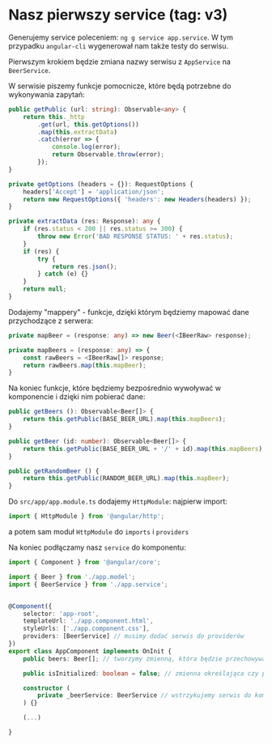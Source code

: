 # Nasz pierwszy service (tag: v3)

Generujemy service poleceniem: ```ng g service app.service```. W tym przypadku ```angular-cli``` wygenerował nam także testy do serwisu.

Pierwszym krokiem będzie zmiana nazwy serwisu z ```AppService``` na ```BeerService```.

W serwisie piszemy funkcje pomocnicze, które będą potrzebne do wykonywania zapytań:
```ts
public getPublic (url: string): Observable<any> {
    return this._http
        .get(url, this.getOptions())
        .map(this.extractData)
        .catch(error => {
            console.log(error);
            return Observable.throw(error);
        });
}

private getOptions (headers = {}): RequestOptions {
    headers['Accept'] = 'application/json';
    return new RequestOptions({ 'headers': new Headers(headers) });
}

private extractData (res: Response): any {
    if (res.status < 200 || res.status >= 300) {
        throw new Error('BAD RESPONSE STATUS: ' + res.status);
    }
    if (res) {
        try {
            return res.json();
        } catch (e) {}
    }
    return null;
}
```

Dodajemy "mappery" - funkcje, dzięki którym będziemy mapować dane przychodzące z serwera:
```ts
private mapBeer = (response: any) => new Beer(<IBeerRaw> response);

private mapBeers = (response: any) => {
    const rawBeers = <IBeerRaw[]> response;
    return rawBeers.map(this.mapBeer);
}
```

Na koniec funkcje, które będziemy bezpośrednio wywoływać w komponencie i dzięki nim pobierać dane:
```ts
public getBeers (): Observable<Beer[]> {
    return this.getPublic(BASE_BEER_URL).map(this.mapBeers);
}

public getBeer (id: number): Observable<Beer[]> {
    return this.getPublic(BASE_BEER_URL + '/' + id).map(this.mapBeers);
}

public getRandomBeer () {
    return this.getPublic(RANDOM_BEER_URL).map(this.mapBeer);
}
```

Do ```src/app/app.module.ts``` dodajemy ```HttpModule```:
najpierw import:
```ts
import { HttpModule } from '@angular/http';
```
a potem sam moduł ```HttpModule``` do ```imports``` i ```providers```

Na koniec podłączamy nasz ```service``` do komponentu:
```ts
import { Component } from '@angular/core';

import { Beer } from './app.model';
import { BeerService } from './app.service';


@Component({
    selector: 'app-root',
    templateUrl: './app.component.html',
    styleUrls: ['./app.component.css'],
    providers: [BeerService] // musimy dodać serwis do providerów
})
export class AppComponent implements OnInit {
    public beers: Beer[]; // tworzymy zmienną, która będzie przechowywała nasze pobrane piwa

    public isInitialized: boolean = false; // zmienna określająca czy pobraliśmy wszystkie dane potrzebne do wyświetlenia strony

    constructor (
        private _beerService: BeerService // wstrzykujemy serwis do komponentu
    ) {}

    (...)

}
```
